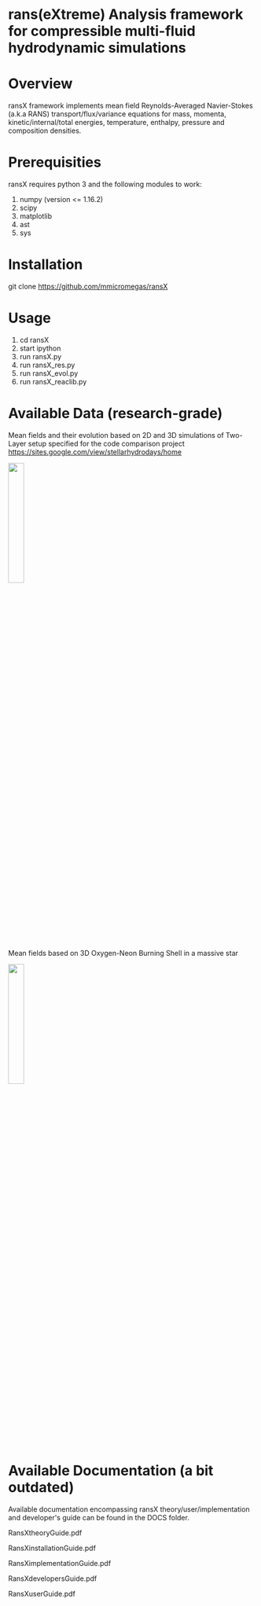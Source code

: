 # rans(eXtreme) Analysis framework for compressible multi-fluid hydrodynamic simulations

# Overview

ransX framework implements mean field Reynolds-Averaged Navier-Stokes (a.k.a RANS) transport/flux/variance equations for mass, momenta, kinetic/internal/total energies, temperature, enthalpy, pressure and composition densities.

# Prerequisities

ransX requires python 3 and the following modules to work:

1. numpy (version <= 1.16.2)
2. scipy
3. matplotlib
4. ast
5. sys

# Installation

git clone https://github.com/mmicromegas/ransX

# Usage

1. cd ransX
2. start ipython
3. run ransX.py
4. run ransX_res.py
5. run ransX_evol.py
6. run ransX_reaclib.py

# Available Data (research-grade)

Mean fields and their evolution based on 2D and 3D simulations of Two-Layer setup specified for the code comparison project https://sites.google.com/view/stellarhydrodays/home

<img src="https://user-images.githubusercontent.com/34376626/103656159-8ca8d500-4f68-11eb-92dd-a1cb7d41f2b1.png" width="25%"></img> 

Mean fields based on 3D Oxygen-Neon Burning Shell in a massive star

<img src="https://user-images.githubusercontent.com/34376626/103656869-6e8fa480-4f69-11eb-909d-335d12398a9a.png" width="25%"></img> 

# Available Documentation (a bit outdated)

Available documentation encompassing ransX theory/user/implementation and developer's guide can be found in the DOCS folder.

RansXtheoryGuide.pdf

RansXinstallationGuide.pdf

RansXimplementationGuide.pdf

RansXdevelopersGuide.pdf

RansXuserGuide.pdf
